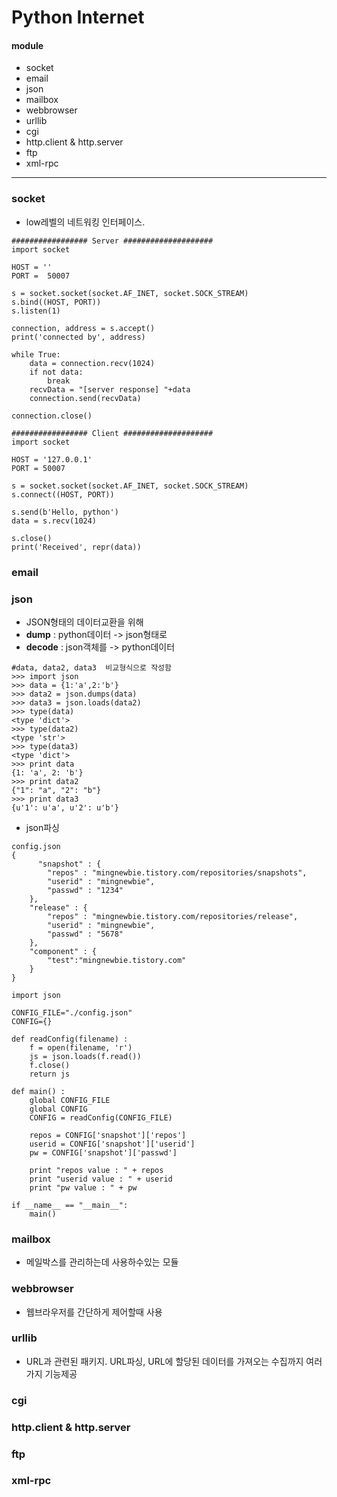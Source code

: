 # Python Internet

#### module
- socket
- email
- json
- mailbox
- webbrowser
- urllib
- cgi
- http.client & http.server
- ftp
- xml-rpc

---

### socket
- low레벨의 네트워킹 인터페이스.

```{.python}
################# Server ####################
import socket

HOST = ''
PORT =  50007

s = socket.socket(socket.AF_INET, socket.SOCK_STREAM)
s.bind((HOST, PORT))
s.listen(1)

connection, address = s.accept()
print('connected by', address)

while True:
    data = connection.recv(1024)
    if not data:
        break
    recvData = "[server response] "+data
    connection.send(recvData)

connection.close()
```


```{.python}
################# Client ####################
import socket

HOST = '127.0.0.1'
PORT = 50007

s = socket.socket(socket.AF_INET, socket.SOCK_STREAM)
s.connect((HOST, PORT))

s.send(b'Hello, python')
data = s.recv(1024)

s.close()
print('Received', repr(data))
```

### email

### json
- JSON형태의 데이터교환을 위해
- **dump** : python데이터 -> json형태로
- **decode** : json객체를 -> python데이터

```{.python}
#data, data2, data3  비교형식으로 작성함
>>> import json
>>> data = {1:'a',2:'b'}  
>>> data2 = json.dumps(data)
>>> data3 = json.loads(data2)
>>> type(data)
<type 'dict'>
>>> type(data2)
<type 'str'>
>>> type(data3)
<type 'dict'>
>>> print data
{1: 'a', 2: 'b'}
>>> print data2
{"1": "a", "2": "b"}
>>> print data3
{u'1': u'a', u'2': u'b'}
```
- json파싱

```{.python}
config.json
{
      "snapshot" : {
		"repos" : "mingnewbie.tistory.com/repositories/snapshots",
		"userid" : "mingnewbie",
		"passwd" : "1234"
	},
	"release" : {
		"repos" : "mingnewbie.tistory.com/repositories/release",
		"userid" : "mingnewbie",
		"passwd" : "5678"
	},
	"component" : {
		"test":"mingnewbie.tistory.com"
	}
}

import json

CONFIG_FILE="./config.json"
CONFIG={}

def readConfig(filename) :
    f = open(filename, 'r')
    js = json.loads(f.read())
    f.close()
    return js

def main() :
    global CONFIG_FILE
    global CONFIG
    CONFIG = readConfig(CONFIG_FILE)

    repos = CONFIG['snapshot']['repos']
    userid = CONFIG['snapshot']['userid']
    pw = CONFIG['snapshot']['passwd']

    print "repos value : " + repos
    print "userid value : " + userid
    print "pw value : " + pw

if __name__ == "__main__":
    main()
```

### mailbox
- 메일박스를 관리하는데 사용하수있는 모듈

### webbrowser
- 웹브라우저를 간단하게 제어할때 사용

### urllib
- URL과 관련된 패키지. URL파싱, URL에 할당된 데이터를 가져오는 수집까지 여러가지 기능제공

### cgi

### http.client & http.server

### ftp

### xml-rpc
